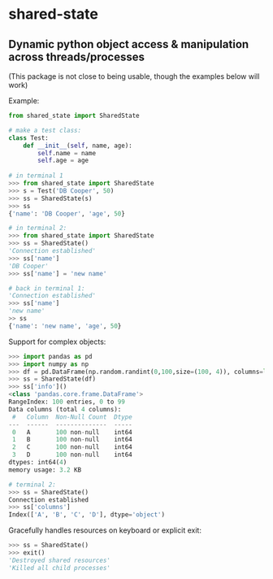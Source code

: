 shared-state
===========================
 Dynamic python object access & manipulation across threads/processes
---
 (This package is not close to being usable, though the examples below will work)
  
Example:
```python
from shared_state import SharedState

# make a test class:
class Test:
    def __init__(self, name, age):
        self.name = name
        self.age = age
    
# in terminal 1
>>> from shared_state import SharedState
>>> s = Test('DB Cooper', 50)
>>> ss = SharedState(s)
>>> ss
{'name': 'DB Cooper', 'age', 50}

# in terminal 2: 
>>> from shared_state import SharedState
>>> ss = SharedState()
'Connection established'
>>> ss['name']
'DB Cooper'
>>> ss['name'] = 'new name'

# back in terminal 1:
'Connection established'
>>> ss['name']
'new name'
>> ss 
{'name': 'new name', 'age', 50}
```

Support for complex objects:
```python
>>> import pandas as pd
>>> import numpy as np
>>> df = pd.DataFrame(np.random.randint(0,100,size=(100, 4)), columns=list('ABCD'))
>>> ss = SharedState(df)
>>> ss['info']()
<class 'pandas.core.frame.DataFrame'>
RangeIndex: 100 entries, 0 to 99
Data columns (total 4 columns):
 #   Column  Non-Null Count  Dtype
---  ------  --------------  -----
 0   A       100 non-null    int64
 1   B       100 non-null    int64
 2   C       100 non-null    int64
 3   D       100 non-null    int64
dtypes: int64(4)
memory usage: 3.2 KB

# terminal 2:
>>> ss = SharedState()
Connection established
>>> ss['columns']
Index(['A', 'B', 'C', 'D'], dtype='object')
```

Gracefully handles resources on keyboard or explicit exit:
```python
>>> ss = SharedState()
>>> exit()
'Destroyed shared resources'
'Killed all child processes'
```

